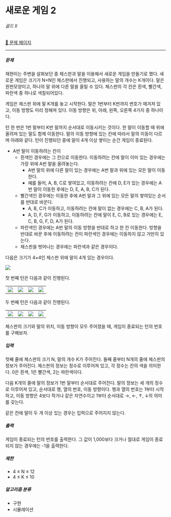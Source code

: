 # 새로운 게임 2

###### 골드 Ⅱ

[:link: 문제 페이지](https://www.acmicpc.net/problem/17837)

---

##### 문제

재현이는 주변을 살펴보던 중 체스판과 말을 이용해서 새로운 게임을 만들기로 했다. 새로운 게임은 크기가 N×N인 체스판에서 진행되고, 사용하는 말의 개수는 K개이다. 말은 원판모양이고, 하나의 말 위에 다른 말을 올릴 수 있다. 체스판의 각 칸은 흰색, 빨간색, 파란색 중 하나로 색칠되어있다.

게임은 체스판 위에 말 K개를 놓고 시작한다. 말은 1번부터 K번까지 번호가 매겨져 있고, 이동 방향도 미리 정해져 있다. 이동 방향은 위, 아래, 왼쪽, 오른쪽 4가지 중 하나이다.

턴 한 번은 1번 말부터 K번 말까지 순서대로 이동시키는 것이다. 한 말이 이동할 때 위에 올려져 있는 말도 함께 이동한다. 말의 이동 방향에 있는 칸에 따라서 말의 이동이 다르며 아래와 같다. 턴이 진행되던 중에 말이 4개 이상 쌓이는 순간 게임이 종료된다.

- A번 말이 이동하려는 칸이
  - 흰색인 경우에는 그 칸으로 이동한다. 이동하려는 칸에 말이 이미 있는 경우에는 가장 위에 A번 말을 올려놓는다.
    - A번 말의 위에 다른 말이 있는 경우에는 A번 말과 위에 있는 모든 말이 이동한다.
    - 예를 들어, A, B, C로 쌓여있고, 이동하려는 칸에 D, E가 있는 경우에는 A번 말이 이동한 후에는 D, E, A, B, C가 된다.
  - 빨간색인 경우에는 이동한 후에 A번 말과 그 위에 있는 모든 말의 쌓여있는 순서를 반대로 바꾼다.
    - A, B, C가 이동하고, 이동하려는 칸에 말이 없는 경우에는 C, B, A가 된다.
    - A, D, F, G가 이동하고, 이동하려는 칸에 말이 E, C, B로 있는 경우에는 E, C, B, G, F, D, A가 된다.
  - 파란색인 경우에는 A번 말의 이동 방향을 반대로 하고 한 칸 이동한다. 방향을 반대로 바꾼 후에 이동하려는 칸이 파란색인 경우에는 이동하지 않고 가만히 있는다.
  - 체스판을 벗어나는 경우에는 파란색과 같은 경우이다.

다음은 크기가 4×4인 체스판 위에 말이 4개 있는 경우이다.

![](https://upload.acmicpc.net/0aec7e3d-e8f5-428a-bebc-6a0fd514b387/-/preview/)

첫 번째 턴은 다음과 같이 진행된다.

|                                                                                 |                                                                                 |                                                                                 |                                                                                 |
| ------------------------------------------------------------------------------- | ------------------------------------------------------------------------------- | ------------------------------------------------------------------------------- | ------------------------------------------------------------------------------- |
| ![](https://upload.acmicpc.net/46796304-b486-4420-9d2c-ea49e2d5665b/-/preview/) | ![](https://upload.acmicpc.net/04643ced-fdfd-46f5-a07e-374704dbb1c5/-/preview/) | ![](https://upload.acmicpc.net/46f4bfab-841b-41c8-842e-56027816f846/-/preview/) | ![](https://upload.acmicpc.net/fcccf76c-9431-4ff5-8a05-7dbd2feff142/-/preview/) |

두 번째 턴은 다음과 같이 진행된다.

|                                                                                 |                                                                                 |                                                                                 |                                                                                 |
| ------------------------------------------------------------------------------- | ------------------------------------------------------------------------------- | ------------------------------------------------------------------------------- | ------------------------------------------------------------------------------- |
| ![](https://upload.acmicpc.net/36568153-8c2a-4fe9-b45f-72036c97f5aa/-/preview/) | ![](https://upload.acmicpc.net/babead43-4acc-425d-917a-54dcc6f45414/-/preview/) | ![](https://upload.acmicpc.net/1edd5ed8-0f4c-4c6d-b304-3b7642f42c6f/-/preview/) | ![](https://upload.acmicpc.net/028a5dd2-5524-4475-8439-9e7794e28ee4/-/preview/) |

체스판의 크기와 말의 위치, 이동 방향이 모두 주어졌을 때, 게임이 종료되는 턴의 번호를 구해보자.

##### 입력

첫째 줄에 체스판의 크기 N, 말의 개수 K가 주어진다. 둘째 줄부터 N개의 줄에 체스판의 정보가 주어진다. 체스판의 정보는 정수로 이루어져 있고, 각 정수는 칸의 색을 의미한다. 0은 흰색, 1은 빨간색, 2는 파란색이다.

다음 K개의 줄에 말의 정보가 1번 말부터 순서대로 주어진다. 말의 정보는 세 개의 정수로 이루어져 있고, 순서대로 행, 열의 번호, 이동 방향이다. 행과 열의 번호는 1부터 시작하고, 이동 방향은 4보다 작거나 같은 자연수이고 1부터 순서대로 →, ←, ↑, ↓의 의미를 갖는다.

같은 칸에 말이 두 개 이상 있는 경우는 입력으로 주어지지 않는다.

##### 출력

게임이 종료되는 턴의 번호를 출력한다. 그 값이 1,000보다 크거나 절대로 게임이 종료되지 않는 경우에는 -1을 출력한다.

##### 제한

- 4 ≤ N ≤ 12
- 4 ≤ K ≤ 10

##### 알고리즘 분류

- 구현
- 시뮬레이션
